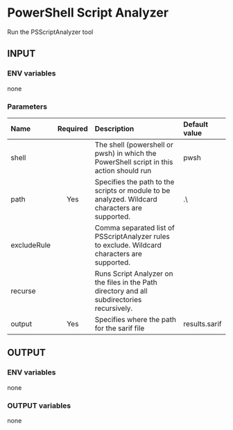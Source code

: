 # PowerShell Script Analyzer

Run the PSScriptAnalyzer tool

## INPUT

### ENV variables

none

### Parameters

| Name | Required | Description | Default value |
| :-- | :-: | :-- | :-- |
| shell | | The shell (powershell or pwsh) in which the PowerShell script in this action should run | pwsh |
| path | Yes | Specifies the path to the scripts or module to be analyzed. Wildcard characters are supported. | .\\ |
| excludeRule | | Comma separated list of PSScriptAnalyzer rules to exclude. Wildcard characters are supported. | |
| recurse | | Runs Script Analyzer on the files in the Path directory and all subdirectories recursively. | |
| output | Yes | Specifies where the path for the sarif file | results.sarif |

## OUTPUT

### ENV variables

none

### OUTPUT variables

none
